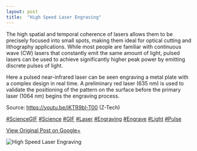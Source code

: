 ```yaml
---
layout: post
title:  "High Speed Laser Engraving"
---
```


The high spatial and temporal coherence of lasers allows them to be precisely
focused into small spots, making them ideal for optical cutting and
lithography applications. While most people are familiar with continuous wave
(CW) lasers that constantly emit the same amount of light, pulsed lasers can
be used to achieve significantly higher peak power by emitting discrete pulses
of light.  
  
Here a pulsed near-infrared laser can be seen engraving a metal plate with a
complex design in real time. A preliminary red laser (635 nm) is used to
validate the positioning of the pattern on the surface before the primary
laser (1064 nm) begins the engraving process.  
  
Source: <https://youtu.be/iKTR9bl-T00> (Z-Tech)  
  
[#ScienceGIF](https://plus.google.com/s/%23ScienceGIF/posts)
[#Science](https://plus.google.com/s/%23Science/posts)
[#GIF](https://plus.google.com/s/%23GIF/posts)
[#Laser](https://plus.google.com/s/%23Laser/posts)
[#Engraving](https://plus.google.com/s/%23Engraving/posts)
[#Engrave](https://plus.google.com/s/%23Engrave/posts)
[#Light](https://plus.google.com/s/%23Light/posts)
[#Pulse](https://plus.google.com/s/%23Pulse/posts)

[View Original Post on Google+](https://plus.google.com/+ColinSullender/posts/G2V8r3wnb8w)

![High Speed Laser Engraving](/assets/img/2018-03-10-High-Speed-Laser-Engraving.gif)
